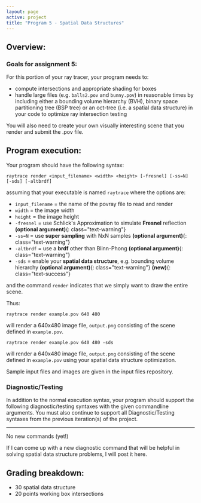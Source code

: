 ```yaml
---
layout: page
active: project
title: "Program 5 - Spatial Data Structures"
---
```


## Overview:

### Goals for assignment 5:

For this portion of your ray tracer, your program needs to:

- compute intersections and appropriate shading for boxes
- handle large files (e.g. `balls2.pov` and `bunny.pov`) in reasonable times by including either a bounding volume hierarchy (BVH), binary space partitioning tree (BSP tree) or an oct-tree (i.e. a spatial data structure) in your code to optimize ray intersection testing

You will also need to create your own visually interesting scene that you render and submit the .pov file.


## Program execution:

Your program should have the following syntax:

  `raytrace render <input_filename> <width> <height> [-fresnel] [-ss=N] [-sds] [-altbrdf]`

assuming that your executable is named `raytrace` where the options are:

- `input_filename` = the name of the povray file to read and render
- `width` = the image width
- `height` = the image height
- `-fresnel` = use Schlick's Approximation to simulate **Fresnel** reflection
  **(optional argument)**{: class="text-warning"}
- `-ss=N` = use **super sampling** with NxN samples
  **(optional argument)**{: class="text-warning"}
- `-altbrdf` = use a **brdf** other than Blinn-Phong
  **(optional argument)**{: class="text-warning"}
- `-sds` = enable your **spatial data structure**, e.g. bounding volume hierarchy
  **(optional argument)**{: class="text-warning"}
  **(new)**{: class="text-success"}

and the command `render` indicates that we simply want to draw the entire scene.

Thus:

  `raytrace render example.pov 640 480`

will render a 640x480 image file, `output.png` consisting of the scene defined in `example.pov`.

  `raytrace render example.pov 640 480 -sds`

will render a 640x480 image file, `output.png` consisting of the scene defined in `example.pov` using your spatial data structure optimization.

Sample input files and images are given in the input files repository.


### Diagnostic/Testing

In addition to the normal execution syntax, your program should support the following diagnostic/testing syntaxes with the given commandline arguments.
You must also continue to support all Diagnostic/Testing syntaxes from the previous iteration(s) of the project.

---

No new commands (yet!)

If I can come up with a new diagnostic command that will be helpful in solving spatial data structure problems, I will post it here.



## Grading breakdown:

- 30 spatial data structure
- 20 points working box intersections
